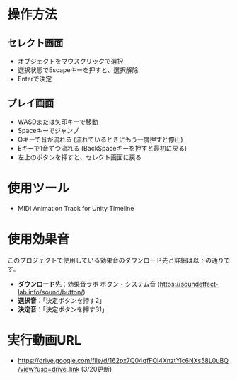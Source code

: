 # 操作方法  
## セレクト画面  
* オブジェクトをマウスクリックで選択  
* 選択状態でEscapeキーを押すと、選択解除  
* Enterで決定  

## プレイ画面  
* WASDまたは矢印キーで移動  
* Spaceキーでジャンプ  
* Qキーで音が流れる (流れているときにもう一度押すと停止)  
* Eキーで1音ずつ流れる (BackSpaceキーを押すと最初に戻る)
* 左上のボタンを押すと、セレクト画面に戻る

# 使用ツール
* MIDI Animation Track for Unity Timeline

# 使用効果音
このプロジェクトで使用している効果音のダウンロード先と詳細は以下の通りです。
- **ダウンロード先**：効果音ラボ ボタン・システム音 (https://soundeffect-lab.info/sound/button/)
- **選択音**：「決定ボタンを押す2」
- **決定音**：「決定ボタンを押す31」

# 実行動画URL
* https://drive.google.com/file/d/162px7Q04qfFQl4XnztYlc6NXs58L0uBQ/view?usp=drive_link (3/20更新)
